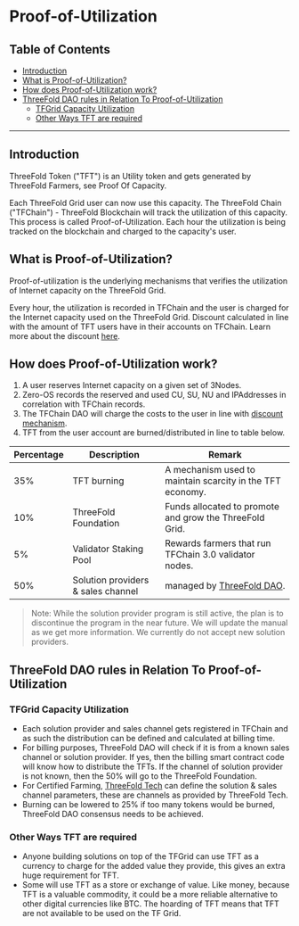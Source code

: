 <h1>Proof-of-Utilization</h1>

<h2> Table of Contents </h2>

- [Introduction](#introduction)
- [What is Proof-of-Utilization?](#what-is-proof-of-utilization)
- [How does Proof-of-Utilization work?](#how-does-proof-of-utilization-work)
- [ThreeFold DAO rules in Relation To Proof-of-Utilization](#threefold-dao-rules-in-relation-to-proof-of-utilization)
  - [TFGrid Capacity Utilization](#tfgrid-capacity-utilization)
  - [Other Ways TFT are required](#other-ways-tft-are-required)

***

## Introduction

ThreeFold Token ("TFT") is an Utility token and gets generated by ThreeFold Farmers, see Proof Of Capacity.

Each ThreeFold Grid user can now use this capacity. The ThreeFold Chain ("TFChain") - ThreeFold Blockchain will track the utilization of this capacity. This process is called Proof-of-Utilization. Each hour the utilization is being tracked on the blockchain and charged to the capacity's user.

## What is Proof-of-Utilization? 

Proof-of-utilization is the underlying mechanisms that verifies the utilization of Internet capacity on the ThreeFold Grid. 

Every hour, the utilization is recorded in TFChain and the user is charged for the Internet capacity used on the ThreeFold Grid. Discount calculated in line with the amount of TFT users have in their accounts on TFChain. Learn more about the discount [here](../../cloudunits/pricing/staking_discount_levels.md).

## How does Proof-of-Utilization work?

1. A user reserves Internet capacity on a given set of 3Nodes.
2. Zero-OS records the reserved and used CU, SU, NU and IPAddresses in correlation with TFChain records.
3. The TFChain DAO will charge the costs to the user in line with [discount mechanism](../../cloudunits/pricing/staking_discount_levels.md).
4. TFT from the user account are burned/distributed in line to table below.

| Percentage | Description                            | Remark                                                                   |
| ---------- | -------------------------------------- | ------------------------------------------------------------------------ |
| 35% | TFT burning            | A mechanism used to maintain scarcity in the TFT economy.  |
| 10% | ThreeFold Foundation   | Funds allocated to promote and grow the ThreeFold Grid.    |
| 5%  | Validator Staking Pool | Rewards farmers that run TFChain 3.0 validator nodes.      |
| 50% | Solution providers & sales channel | managed by [ThreeFold DAO](../../dao/tfdao.md).             |

> Note: While the solution provider program is still active, the plan is to discontinue the program in the near future. We will update the manual as we get more information. We currently do not accept new solution providers.

## ThreeFold DAO rules in Relation To Proof-of-Utilization

### TFGrid Capacity Utilization

- Each solution provider and sales channel gets registered in TFChain and as such the distribution can be defined and calculated at billing time.
- For billing purposes, ThreeFold DAO will check if it is from a known sales channel or solution provider. If yes, then the billing smart contract code will know how to distribute the TFTs. If the channel of solution provider is not known, then the 50% will go to the ThreeFold Foundation.
- For Certified Farming, [ThreeFold Tech](../../threefold_tech.md) can define the solution & sales channel parameters, these are channels as provided by ThreeFold Tech.
- Burning can be lowered to 25% if too many tokens would be burned, ThreeFold DAO consensus needs to be achieved.

### Other Ways TFT are required

- Anyone building solutions on top of the TFGrid can use TFT as a currency to charge for the added value they provide, this gives an extra huge requirement for TFT.
- Some will use TFT as a store or exchange of value. Like money, because TFT is a valuable commodity, it could be a more reliable alternative to other digital currencies like BTC. The hoarding of TFT means that TFT are not available to be used on the TF Grid.


